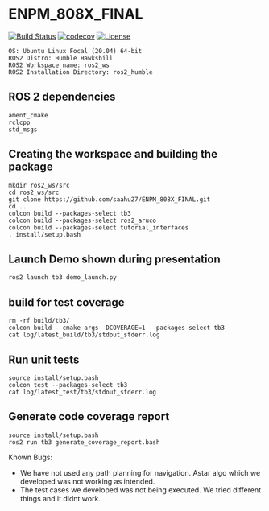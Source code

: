 # ENPM_808X_FINAL

[![Build Status](https://github.com/saahu27/ENPM_808X_FINAL/actions/workflows/my_codecov_upload.yml/badge.svg)](https://github.com/saahu27/ENPM_808X_FINAL/actions/workflows/my_codecov_upload.yml)    [![codecov](https://codecov.io/gh/saahu27/ENPM_808X_FINAL/branch/main/graph/badge.svg?token=5DVHEL8JLR)](https://codecov.io/gh/saahu27/ENPM_808X_FINAL)   [![License](https://img.shields.io/badge/License-Apache_2.0-blue.svg)](https://opensource.org/licenses/Apache-2.0)

```
OS: Ubuntu Linux Focal (20.04) 64-bit
ROS2 Distro: Humble Hawksbill
ROS2 Workspace name: ros2_ws
ROS2 Installation Directory: ros2_humble
```

## ROS 2 dependencies
```
ament_cmake
rclcpp
std_msgs
```

## Creating the workspace and building the package
```
mkdir ros2_ws/src
cd ros2_ws/src
git clone https://github.com/saahu27/ENPM_808X_FINAL.git
cd ..
colcon build --packages-select tb3
colcon build --packages-select ros2_aruco
colcon build --packages-select tutorial_interfaces
. install/setup.bash
```

## Launch Demo shown during presentation
```
ros2 launch tb3 demo_launch.py
```

## build for test coverage
```
rm -rf build/tb3/
colcon build --cmake-args -DCOVERAGE=1 --packages-select tb3
cat log/latest_build/tb3/stdout_stderr.log
```

## Run unit tests
```
source install/setup.bash
colcon test --packages-select tb3
cat log/latest_test/tb3/stdout_stderr.log
```

## Generate code coverage report 
```
source install/setup.bash
ros2 run tb3 generate_coverage_report.bash
```

Known Bugs:

- We have not used any path planning for navigation. Astar algo which we developed was not working as intended.
- The test cases we developed was not being executed. We tried different things and it didnt work.

